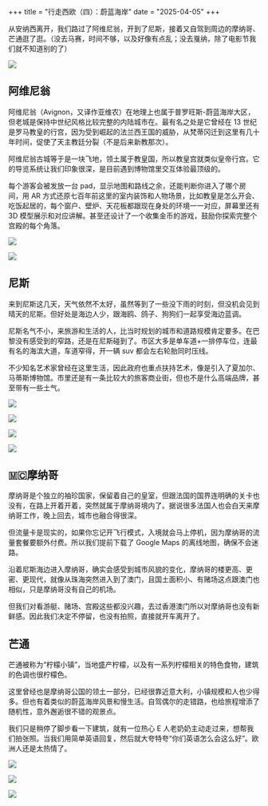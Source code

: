 +++
title = "行走西欧（四）：蔚蓝海岸"
date = "2025-04-05"
+++

从安纳西离开，我们路过了阿维尼翁，开到了尼斯，接着又自驾到周边的摩纳哥、芒通逛了逛。（没去马赛，时间不够，以及好像有点乱；没去戛纳，除了电影节我们就不知道别的了）

![](/images/western-europe-4/Côte-d'Azur.jpg)

## 阿维尼翁

阿维尼翁（Avignon，又译作亚维农）在地理上也属于普罗旺斯-蔚蓝海岸大区，但老城是保持中世纪风格比较完整的内陆城市在。最有名之处是它曾经在 13 世纪是罗马教皇的行宫，因为受到崛起的法兰西王国的威胁，从梵蒂冈迁到这里有几十年时间，促使了天主教廷分裂（不是后来新教那次）。

阿维尼翁古城等于是一块飞地，领土属于教皇国，所以教皇宫就类似皇帝行宫。它的导览系统让我们印象很深，是目前遇到博物馆里交互体验最顶级的。

每个游客会被发放一台 pad，显示地图和路线之余，还能判断你进入了哪个房间，用 AR 方式还原七百年前这里的室内装饰和人物场景，比如教皇是怎么开会、吃饭起居的，每个窗户、壁炉、天花板都跟现在身处的环境一一对应，屏幕里还有 3D 模型展示和对应讲解。甚至还设计了一个收集金币的游戏，鼓励你探索完整个宫殿的每个角落。

![](/images/western-europe-4/palace.jpg)

![](/images/western-europe-4/pad.jpg)

## 尼斯

来到尼斯这几天，天气依然不太好，虽然等到了一些没下雨的时刻，但没机会见到晴天的尼斯。但好处是海边人少，跟海鸥、鸽子、狗狗们一起享受海边蓝调。

尼斯名气不小，来旅游和生活的人，比当时规划的城市和道路规模肯定要多。在巴黎没有感受到的窄路，还是在尼斯碰到了。市区大多是单车道+一排停车位，连最有名的海滨大道，车道窄得，开一辆 suv 都会左右轮胎同时压线。

不少知名艺术家曾经在这里生活，因此政府也重点扶持艺术，像是引入了夏加尔、马蒂斯博物馆。市里还是有一条比较大的旅客商业街，但也不是什么高端品牌，甚至带有一些土气。

![](/images/western-europe-4/nice-beach.jpg)

![](/images/western-europe-4/nice-seagull.jpg)

![](/images/western-europe-4/nice-dog.jpg)

![](/images/western-europe-4/chagall-museum.jpg)

## 🇲🇨摩纳哥

摩纳哥是个独立的袖珍国家，保留着自己的皇室，但跟法国的国界连明确的关卡也没有，在路上开着开着，突然就属于摩纳哥境内了。据说很多法国人也会白天来摩纳哥工作，晚上回去，城市也融合得很深。

但流量卡是现实的，如果你忘记开飞行模式，入境就会马上停机，因为摩纳哥的流量套餐要额外付费。所以我们提前下载了 Google Maps 的离线地图，确保不会迷路。

沿着尼斯海边进入摩纳哥，确实会感受到城市风貌的变化，摩纳哥的楼更高、更密、更现代，就像从珠海突然进入到了澳门，且国土面积小、有赌场这点跟澳门也相似，只是摩纳哥没有自己的机场。

但我们对看游艇、赌场、宫殿这些都没兴趣，去过香港澳门所以对摩纳哥也没有新鲜感。因此我们决定不停留，也没有拍照，直接就开车离开了。

## 芒通

芒通被称为“柠檬小镇”，当地盛产柠檬，以及有一系列柠檬相关的特色食物，建筑的色调也很柠檬色。

这里曾经也是摩纳哥公国的领土一部分，已经很靠近意大利，小镇规模和人也少得多。但也有着类似的蔚蓝海岸风景和慢生活。自驾偶尔的走错路，也给旅程增添了随机性，意外邂逅很不错的观景点。

我们只是稍停了脚步看一下建筑，就有一位热心 E 人老奶奶主动走过来，想帮我们拍张照。当我们用简单英语回复，然后就大夸特夸“你们英语怎么会这么好”。欧洲人还是太热情了。

![](/images/western-europe-4/menton-town-1.jpg)

![](/images/western-europe-4/menton-town-2.jpg)

![](/images/western-europe-4/menton-view.jpg)